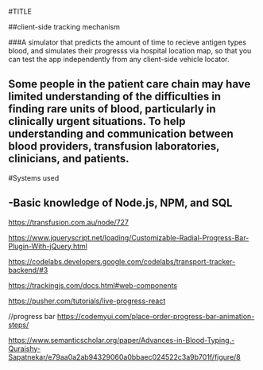 #TITLE

##client-side tracking mechanism 

###A simulator that predicts the amount of time to recieve antigen types blood, and simulates their progresss via hospital location map, so that you can test the app independently from any client-side vehicle locator.
##  Some people in the patient care chain may have limited understanding of the difficulties in finding rare units of blood, particularly in clinically urgent situations. To help understanding and communication between blood providers, transfusion laboratories, clinicians, and patients.

#Systems used
## -Basic knowledge of Node.js, NPM, and SQL

https://transfusion.com.au/node/727

https://www.jqueryscript.net/loading/Customizable-Radial-Progress-Bar-Plugin-With-jQuery.html


https://codelabs.developers.google.com/codelabs/transport-tracker-backend/#3


https://trackingjs.com/docs.html#web-components

https://pusher.com/tutorials/live-progress-react

//progress bar
https://codemyui.com/place-order-progress-bar-animation-steps/

https://www.semanticscholar.org/paper/Advances-in-Blood-Typing.-Quraishy-Sapatnekar/e79aa0a2ab94329060a0bbaec024522c3a9b701f/figure/8